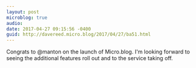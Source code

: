 ```yaml
---
layout: post
microblog: true
audio: 
date: 2017-04-27 09:15:56 -0400
guid: http://davereed.micro.blog/2017/04/27/ba51.html
---
```

<p>Congrats to @manton on the launch of Micro.blog. I'm looking forward to seeing the additional features roll out and to the service taking off.</p>
